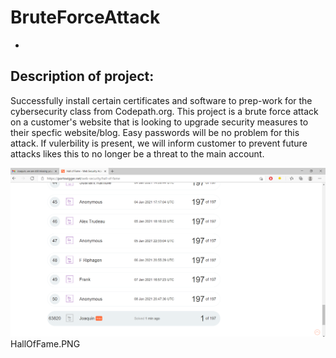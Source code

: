 # BruteForceAttack 
-

<h2>Description of project: </h2>
Successfully install certain certificates and software to prep-work for the cybersecurity class from Codepath.org. This project is a brute force attack on a customer's website that is looking to upgrade security measures to their specfic website/blog. Easy passwords will be no problem for this attack. If vulerbility is present, we will inform customer to prevent future attacks likes this to no longer be a threat to the main account. 


![alt text](https://github.com/jhidalgo4/BruteForceAttack/blob/main/HallOfFame.PNG?raw=true)
HallOfFame.PNG

